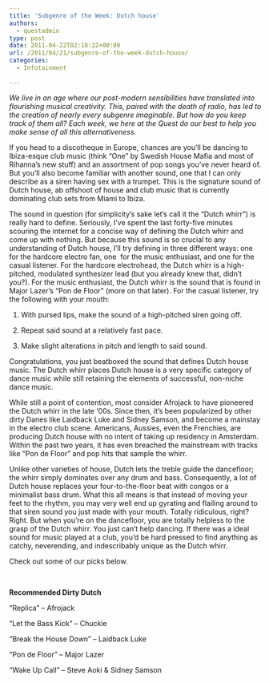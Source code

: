 ```yaml
---
title: 'Subgenre of the Week: Dutch house'
authors: 
  - questadmin
type: post
date: 2011-04-22T02:18:22+00:00
url: /2011/04/21/subgenre-of-the-week-dutch-house/
categories:
  - Infotainment

---
```

_We live in an age where our post-modern sensibilities have translated into flourishing musical creativity. This, paired with the death of radio, has led to the creation of nearly every subgenre imaginable. But how do you keep track of them all? Each week, we here at the Quest do our best to help you make sense of all this alternativeness._

If you head to a discotheque in Europe, chances are you’ll be dancing to Ibiza-esque club music (think “One” by Swedish House Mafia and most of Rihanna’s new stuff) and an assortment of pop songs you’ve never heard of. But you’ll also become familiar with another sound, one that I can only describe as a siren having sex with a trumpet. This is the signature sound of Dutch house, ab offshoot of house and club music that is currently dominating club sets from Miami to Ibiza.

The sound in question (for simplicity’s sake let’s call it the “Dutch whirr”) is really hard to define. Seriously, I’ve spent the last forty-five minutes scouring the internet for a concise way of defining the Dutch whirr and come up with nothing. But because this sound is so crucial to any understanding of Dutch house, I’ll try defining in three different ways: one for the hardcore electro fan, one  for the music enthusiast, and one for the casual listener. For the hardcore electrohead, the Dutch whirr is a high-pitched, modulated synthesizer lead (but you already knew that, didn’t you?). For the music enthusiast, the Dutch whirr is the sound that is found in Major Lazer’s “Pon de Floor” (more on that later). For the casual listener, try the following with your mouth:

1) With pursed lips, make the sound of a high-pitched siren going off.

2) Repeat said sound at a relatively fast pace.

3) Make slight alterations in pitch and length to said sound.

Congratulations, you just beatboxed the sound that defines Dutch house music. The Dutch whirr places Dutch house is a very specific category of dance music while still retaining the elements of successful, non-niche dance music.

While still a point of contention, most consider Afrojack to have pioneered the Dutch whirr in the late ‘00s. Since then, it’s been popularized by other dirty Danes like Laidback Luke and Sidney Samson, and become a mainstay in the electro club scene. Americans, Aussies, even the Frenchies, are producing Dutch house with no intent of taking up residency in Amsterdam.  Within the past two years, it has even breached the mainstream with tracks like “Pon de Floor” and pop hits that sample the whirr.

Unlike other varieties of house, Dutch lets the treble guide the dancefloor; the whirr simply dominates over any drum and bass. Consequently, a lot of Dutch house replaces your four-to-the-floor beat with congos or a minimalist bass drum. What this all means is that instead of moving your feet to the rhythm, you may very well end up gyrating and flailing around to that siren sound you just made with your mouth. Totally ridiculous, right? Right. But when you’re on the dancefloor, you are totally helpless to the grasp of the Dutch whirr. You just can’t help dancing. If there was a ideal sound for music played at a club, you’d be hard pressed to find anything as catchy, neverending, and indescribably unique as the Dutch whirr.

Check out some of our picks below.

&nbsp;

**Recommended Dirty Dutch**

“Replica” &#8211; Afrojack

“Let the Bass Kick” &#8211; Chuckie

“Break the House Down” &#8211; Laidback Luke

“Pon de Floor” &#8211; Major Lazer

“Wake Up Call” &#8211; Steve Aoki & Sidney Samson